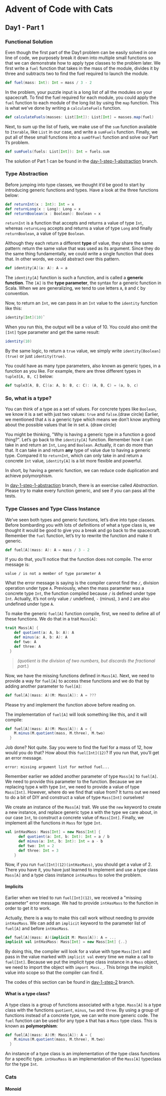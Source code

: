 
# Advent of Code with Cats

## Day1 - Part 1

### Functional Solution

Even though the first part of the Day1 problem can be easily solved in one line of code, we purposely break it down into multiple small functions so that we can demonstrate how to apply type classes to the problem later. We first write a `fuel` function that takes in the mass of the module, divides it by three and subtracts two to find the fuel required to launch the module. 

```scala
def fuel(mass: Int): Int = mass / 3 - 2
```

In the problem, your puzzle input is a long list of all the modules on your spacecraft. To find the fuel required for each module, you could apply the `fuel` function to each module of the long list by using the `map` function. This is what we’ve done by writing a `calculateFuels` function. 

```scala
def calculateFuels(masses: List[Int]): List[Int] = masses.map(fuel)
``` 

Next, to sum up the list of fuels, we make use of the `sum` function available to `Iterable`, like `List` in our case, and write a `sumFuels` function. Finally, we put all of these small functions into a `sumOfFuel` function and solve our Part 1’s problem.

```scala
def sumFuels(fuels: List[Int]): Int = fuels.sum
``` 

The solution of Part 1 can be found in the [day-1-step-1-abstraction](https://github.com/lsug/advent-of-code-typelevel/tree/day-1-step-1-abstraction) branch. 

### Type Abstraction

Before jumping into type classes, we thought it’d be good to start by introducing generic functions and types. Have a look at the three functions below:

```scala
def returnInt(x : Int): Int = x
def returnLong(x : Long): Long = x
def returnBoolean(x : Boolean): Boolean = x
```


`returnInt` is a function that accepts and returns a value of type `Int`, whereas `returnLong` accepts and returns a value of type `Long` and finally `returnBoolean`, a value of type `Boolean`.

Although they each return a different **type** of value, they share the same pattern: return the same value that was used as its argument. Since they do the same thing fundamentally, we could write a single function that does that. In other words, we could abstract over this pattern.

```scala
def identity[A](a: A): A = a
```

The `identity[A]` function is such a function, and is called a **generic function**. The `[A]` is the **type parameter**, the syntax for a generic function in Scala. When we are generalizing, we tend to use letters `A`, `B` and `C` by convention.

Now, to return an `Int`, we can pass in an `Int` value to the `identity` function like this:

```scala
identity[Int](10)`
```

When you run this, the output will be a value of 10.  You could also omit the `[Int]` type parameter and get the same result:

```scala
identity(10)
```

By the same logic, to return a `true` value, we simply write `identity[Boolean](true)` or just `identity(true)`.

You could have as many type parameters, also known as generic types, in a function as you like. For example, there are three different types in `tuple3[A, B, C]` below:

```scala
def tuple3[A, B, C](a: A, b: B, c: C): (A, B, C) = (a, b, c)
```

### So, what is a type? 

You can think of a type as a set of values. For concrete types like `Boolean`, we know it is a set with just two values: `true` and `false`.(draw circle) 
Earlier, we mentioned that `A` is a generic type which means we don’t know anything about the possible values that lie in set `A`. (draw circle)

You might be thinking, "Why is having a generic type in a function a good thing?". Let’s go back to the `identity[A]` function.  Remember how it can take in and return an `Int`, `Long` and `Boolean`. Actually, it can do more than that. It can take in and return **any** type of value due to having a generic type. Compared it to `returnInt`, which can only take in and return a concrete `Int` value, `identity[A]` is a lot more flexible and powerful.

In short, by having a generic function, we can reduce code duplication and achieve polymorphism.

In [day-1-step-1-abstraction](https://github.com/lsug/advent-of-code-typelevel/tree/day-1-step-1-abstraction) branch, there is an exercise called *Abstraction*. Please try to make every function generic, and see if you can pass all the tests.

### Type Classes and Type Class Instance

We’ve seen both types and generic functions, let’s dive into type classes. Before bombarding you with lots of definitions of what a type class is, we thought it would be good to give you a break and go back to the spacecraft. Remember the `fuel` function, let’s try to rewrite the function and make it generic.

```scala
def fuel[A](mass: A): A = mass / 3 - 2
```

If you do that, you’ll notice that the function does not compile. The error message is:
 
```text
value / is not a member of type parameter A
```

What the error message is saying is the compiler cannot find the `/`, division operation under type `A`. Previously, when the mass parameter was a concrete type `Int`, the function compiled because `/` is defined under type `Int`. Actually, it’s not only value `/` undefined, `-` (minus), `3` and `2` are also undefined under type `A`.

To make the generic `fuel[A]` function compile, first, we need to define all of these functions. We do that in a trait `Mass[A]`:

```scala
trait Mass[A] {
    def quotient(a: A, b: A): A
    def minus(a: A, b: A): A
    def two: A
    def three: A
  }
```
> *(quotient is the division of two numbers, but discards the fractional part.*) 

Now, we have the missing functions defined in `Mass[A]`. Next, we need to provide a way for `fuel[A]` to access these functions and we do that by adding another parameter to `fuel[A]`:

```scala
def fuel[A](mass: A)(M: Mass[A]): A = ???
```
Please try and implement the function above before reading on. 

The implementation of `fuel[A]` will look something like this, and it will compile:

```scala
def fuel[A](mass: A)(M: Mass[A]): A = {
    M.minus(M.quotient(mass, M.three), M.two)
  }
``` 

Job done? Not quite. Say you were to find the fuel for a mass of 12, how would you do that? How about this `fuel[Int](12)`? If you run that, you’ll get an error message.

```text
error: missing argument list for method fuel...
```

Remember earlier we added another parameter of type `Mass[A]` to `fuel[A]`.  We need to provide this parameter to the function. Because we are replacing type `A` with type `Int`, we need to provide a value of type `Mass[Int]`. However, where do we find that value from? It turns out we need to do a bit of DIY and construct a value of type `Mass[Int]` ourselves! 

We create an instance of the `Mass[A]` trait.  We use the `new` keyword to create a new instance, and replace generic type `A` with the type we care about, in our case `Int`, to construct a concrete value of `Mass[Int]`. Finally, we implement all the functions in `Mass` for type `Int`.

```scala
val intHasMass: Mass[Int] = new Mass[Int] {
      def quotient(a: Int, b: Int): Int = a / b
      def minus(a: Int, b: Int): Int = a - b
      def two: Int = 2
      def three: Int = 3
    }
``` 

Now, if you run `fuel[Int](12)(intHasMass)`, you should get a value of 2. There you have it, you have just learned to implement and use a type class `Mass[A]` and a type class instance `intHasMass` to solve the problem.

#### Implicits

Earlier when we tried to run `fuel[Int](12)`, we received a "missing parameter" error message.  We had to provide `intHasMass` to the function in order to get it to work.

Actually, there is a way to make this call work without needing to provide `intHasMass`.  We can add an `implicit` keyword to the parameter list of `fuel[A]` and before `intHasMass`.

```scala
def fuel[A](mass: A)(implicit M: Mass[A]): A = ...
implicit val intHasMass: Mass[Int] = new Mass[Int] {..}
```

By doing this, the compiler will look for a value with type `Mass[Int]` and pass in the value marked with `implicit val` every time we make a call to `fuel[Int]`. Because we put the implicit type class instance in a `Mass` object, we need to import the object with `import Mass._`.  This brings the implicit value into scope so that the compiler can find it. 

The codes of this section can be found in [day-1-step-2](https://github.com/lsug/advent-of-code-typelevel/blob/day-1-step-2/src/main/scala/advent/solutions/Day1.scala) branch. 

#### What is a type class?

A type class is a group of functions associated with a type.  `Mass[A]` is a type class with the functions `quotient`, `minus`, `two` and `three`.  By using a group of functions instead of a concrete type, we can write more generic code.  The `fuel` function can be used for any type `A` that has a `Mass` type class.  This is known as **polymorphism**:

```scala
def fuel[A](mass: A)(M: Mass[A]): A = {
    M.minus(M.quotient(mass, M.three), M.two)
  }
``` 

An instance of a type class is an implementation of the type class functions for a specific type.  `intHasMass` is an implementation of the `Mass[A]` typeclass for the type `Int`.

### Cats

#### Monoid
